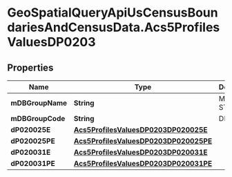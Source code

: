 # GeoSpatialQueryApiUsCensusBoundariesAndCensusData.Acs5ProfilesValuesDP0203

## Properties

Name | Type | Description | Notes
------------ | ------------- | ------------- | -------------
**mDBGroupName** | **String** | MARITAL STATUS | 
**mDBGroupCode** | **String** | DP0203 | 
**dP020025E** | [**Acs5ProfilesValuesDP0203DP020025E**](Acs5ProfilesValuesDP0203DP020025E.md) |  | 
**dP020025PE** | [**Acs5ProfilesValuesDP0203DP020025PE**](Acs5ProfilesValuesDP0203DP020025PE.md) |  | 
**dP020031E** | [**Acs5ProfilesValuesDP0203DP020031E**](Acs5ProfilesValuesDP0203DP020031E.md) |  | 
**dP020031PE** | [**Acs5ProfilesValuesDP0203DP020031PE**](Acs5ProfilesValuesDP0203DP020031PE.md) |  | 


